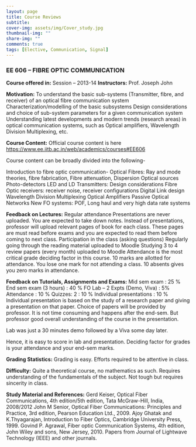 ```yaml
---
layout: page
title: Course Reviews
subtitle:
cover-img: assets/img/Cover_study.jpg
thumbnail-img: ""
share-img: ""
comments: true
tags: [Elective, Communication, Signal]
---
```


### EE 606 – FIBRE OPTIC COMMUNICATION

**Course offered in:**
Session – 2013-14
**Instructors:**
Prof. Joseph John

**Motivation:**
To understand the basic sub-systems (Transmitter, fibre, and receiver) of an optical fibre communication system
Characterization/modelling of the basic subsystems
Design considerations and choice of sub-system parameters for a given communication system
Understanding latest developments and modern trends (research areas) in optical communication systems, such as Optical amplifiers, Wavelength Division Multiplexing, etc.

**Course Content:**
Official course content is here https://www.ee.iitb.ac.in/web/academics/courses#EE606

Course content can be broadly divided into the following-

Introduction to fibre optic communication-
Optical Fibres: Ray and mode theories, fibre fabrication, Fibre attenuation, Dispersion
Optical sources
Photo-detectors
LED and LD Transmitters: Design considerations
Fibre Optic receivers: receiver noise, receiver configurations
Digital Link design
Wavelength Division Multiplexing
Optical Amplifiers
Passive Optical Networks
New FO systems: POF, Long haul and very high data rate systems

**Feedback on Lectures:**
Regular attendance
Presentations are never uploaded. You are expected to take down notes. Instead of presentations, professor will upload relevant pages of book for each class. These pages are must read before exams and you are expected to read them before coming to next class.
Participation in the class (asking questions)
Regularly going through the reading material uploaded to Moodle
Studying 3 to 4 review papers (every month) uploaded to Moodle
Attendance is the most critical grade deciding factor in this course. 10 marks are allotted for attendance. You lose one mark for not attending a class. 10 absents gives you zero marks in attendance.

**Feedback on Tutorials, Assignments and Exams:**
Mid sem exam : 25 %
End sem exam (3 hours) : 40 %
FO Lab – 2 Expts (Demo, Viva) : 5%
Attendance : 10 %
Quizzes: 2 : 10 %
Individual presentations : 10 %
Individual presentation is based on the study of a research paper and giving a presentation on that paper. Choice of papers will be provided by professor. It is not time consuming and happens after the end-sem. But professor good overall understanding of the course in the presentation.

Lab was just a 30 minutes demo followed by a Viva some day later.

Hence, it is easy to score in lab and presentation. Deciding factor for grades is your attendance and your end-sem marks.

**Grading Statistics:**
Grading is easy. Efforts required to be attentive in class.

**Difficulty:**
Quite a theoretical course, no mathematics as such. Requires understanding of the fundamentals of the subject. Not tough but requires sincerity in class.

**Study Material and References:**
Gerd Keiser, Optical Fiber Communications, 4th edition/5th edition, Tata McGraw-Hill, India, 2008/2012
John M Senior, Optical Fiber Communications: Principles and Practice, 3rd edition, Pearson Education Ltd., 2009.
Ajoy Ghatak and K.Thyagarajan, Introduction to Fiber Optics, Cambridge University Press, 1999.
Govind P. Agrawal, Fiber optic Communication Systems, 4th edition, John Wiley and sons, New Jersey, 2010.
Papers from Journal of Lightwave Technology (IEEE) and other journals.
